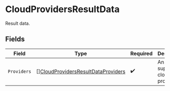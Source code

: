 # CloudProvidersResultData

Result data.


## Fields

| Field                                                                                           | Type                                                                                            | Required                                                                                        | Description                                                                                     |
| ----------------------------------------------------------------------------------------------- | ----------------------------------------------------------------------------------------------- | ----------------------------------------------------------------------------------------------- | ----------------------------------------------------------------------------------------------- |
| `Providers`                                                                                     | [][CloudProvidersResultDataProviders](../../models/shared/cloudprovidersresultdataproviders.md) | :heavy_check_mark:                                                                              | An array of supported cloud providers                                                           |